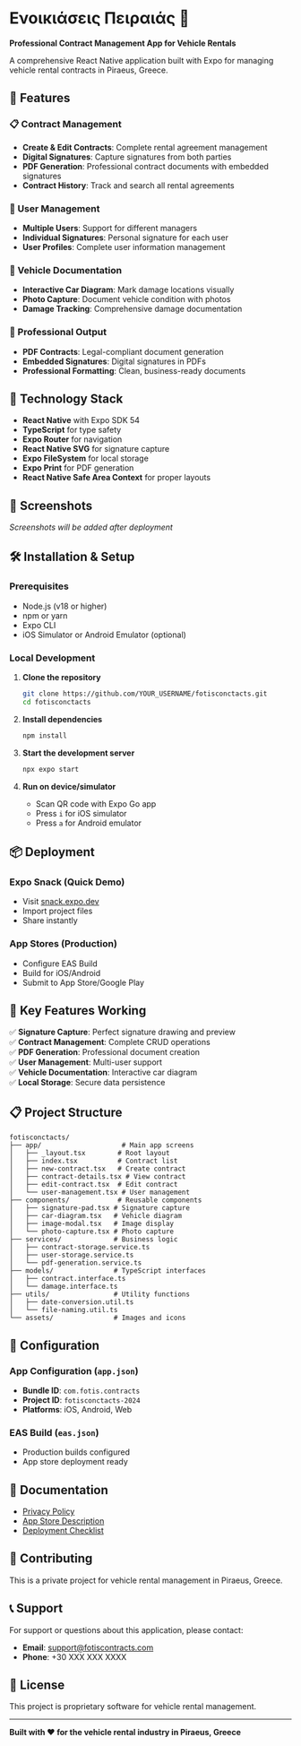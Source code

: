 # Ενοικιάσεις Πειραιάς 🚗

**Professional Contract Management App for Vehicle Rentals**

A comprehensive React Native application built with Expo for managing vehicle rental contracts in Piraeus, Greece.

## 🌟 Features

### 📋 Contract Management
- **Create & Edit Contracts**: Complete rental agreement management
- **Digital Signatures**: Capture signatures from both parties
- **PDF Generation**: Professional contract documents with embedded signatures
- **Contract History**: Track and search all rental agreements

### 👤 User Management
- **Multiple Users**: Support for different managers
- **Individual Signatures**: Personal signature for each user
- **User Profiles**: Complete user information management

### 📸 Vehicle Documentation
- **Interactive Car Diagram**: Mark damage locations visually
- **Photo Capture**: Document vehicle condition with photos
- **Damage Tracking**: Comprehensive damage documentation

### 📄 Professional Output
- **PDF Contracts**: Legal-compliant document generation
- **Embedded Signatures**: Digital signatures in PDFs
- **Professional Formatting**: Clean, business-ready documents

## 🚀 Technology Stack

- **React Native** with Expo SDK 54
- **TypeScript** for type safety
- **Expo Router** for navigation
- **React Native SVG** for signature capture
- **Expo FileSystem** for local storage
- **Expo Print** for PDF generation
- **React Native Safe Area Context** for proper layouts

## 📱 Screenshots

*Screenshots will be added after deployment*

## 🛠️ Installation & Setup

### Prerequisites
- Node.js (v18 or higher)
- npm or yarn
- Expo CLI
- iOS Simulator or Android Emulator (optional)

### Local Development

1. **Clone the repository**
   ```bash
   git clone https://github.com/YOUR_USERNAME/fotisconctacts.git
   cd fotisconctacts
   ```

2. **Install dependencies**
   ```bash
   npm install
   ```

3. **Start the development server**
   ```bash
   npx expo start
   ```

4. **Run on device/simulator**
   - Scan QR code with Expo Go app
   - Press `i` for iOS simulator
   - Press `a` for Android emulator

## 📦 Deployment

### Expo Snack (Quick Demo)
- Visit [snack.expo.dev](https://snack.expo.dev)
- Import project files
- Share instantly

### App Stores (Production)
- Configure EAS Build
- Build for iOS/Android
- Submit to App Store/Google Play

## 🎯 Key Features Working

✅ **Signature Capture**: Perfect signature drawing and preview  
✅ **Contract Management**: Complete CRUD operations  
✅ **PDF Generation**: Professional document creation  
✅ **User Management**: Multi-user support  
✅ **Vehicle Documentation**: Interactive car diagram  
✅ **Local Storage**: Secure data persistence  

## 📋 Project Structure

```
fotisconctacts/
├── app/                    # Main app screens
│   ├── _layout.tsx        # Root layout
│   ├── index.tsx          # Contract list
│   ├── new-contract.tsx   # Create contract
│   ├── contract-details.tsx # View contract
│   ├── edit-contract.tsx  # Edit contract
│   └── user-management.tsx # User management
├── components/            # Reusable components
│   ├── signature-pad.tsx # Signature capture
│   ├── car-diagram.tsx   # Vehicle diagram
│   ├── image-modal.tsx   # Image display
│   └── photo-capture.tsx # Photo capture
├── services/             # Business logic
│   ├── contract-storage.service.ts
│   ├── user-storage.service.ts
│   └── pdf-generation.service.ts
├── models/               # TypeScript interfaces
│   ├── contract.interface.ts
│   └── damage.interface.ts
├── utils/                # Utility functions
│   ├── date-conversion.util.ts
│   └── file-naming.util.ts
└── assets/               # Images and icons
```

## 🔧 Configuration

### App Configuration (`app.json`)
- **Bundle ID**: `com.fotis.contracts`
- **Project ID**: `fotisconctacts-2024`
- **Platforms**: iOS, Android, Web

### EAS Build (`eas.json`)
- Production builds configured
- App store deployment ready

## 📄 Documentation

- [Privacy Policy](PRIVACY_POLICY.md)
- [App Store Description](APP_STORE_DESCRIPTION.md)
- [Deployment Checklist](DEPLOYMENT_CHECKLIST.md)

## 🤝 Contributing

This is a private project for vehicle rental management in Piraeus, Greece.

## 📞 Support

For support or questions about this application, please contact:
- **Email**: support@fotiscontracts.com
- **Phone**: +30 XXX XXX XXXX

## 📄 License

This project is proprietary software for vehicle rental management.

---

**Built with ❤️ for the vehicle rental industry in Piraeus, Greece**
